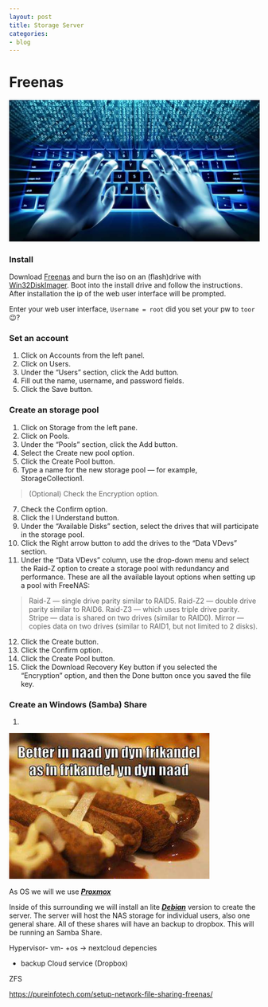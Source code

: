 ```yaml
---
layout: post
title: Storage Server
categories:
- blog
---
```

# **Freenas**
![keyboard](/media/2019/08/keyboard.jpg "keyboard")
### Install
Download [Freenas](https://www.freenas.org/download-freenas-release/) and burn the iso on an (flash)drive with [Win32DiskImager](https://sourceforge.net/projects/win32diskimager/).
Boot into the install drive and follow the instructions.
After installation the ip of the web user interface will be prompted.

Enter your web user interface, `Username = root` did you set your pw to `toor`😉? 

### Set an account
1. Click on Accounts from the left panel.
2. Click on Users.
3. Under the “Users” section, click the Add button.
4. Fill out the name, username, and password fields.
5. Click the Save button.

### Create an storage pool
1. Click on Storage from the left pane.
2. Click on Pools.
3. Under the “Pools” section, click the Add button.
4. Select the Create new pool option.
5. Click the Create Pool button.
6. Type a name for the new storage pool — for example, StorageCollection1.
>(Optional) Check the Encryption option.
7. Check the Confirm option.
8. Click the I Understand button.
9. Under the “Available Disks” section, select the drives that will participate in the storage pool.
10. Click the Right arrow button to add the drives to the “Data VDevs” section.
11. Under the “Data VDevs” column, use the drop-down menu and select the Raid-Z option to create a storage pool with redundancy and performance.
These are all the available layout options when setting up a pool with FreeNAS:

>Raid-Z — single drive parity similar to RAID5.
Raid-Z2 — double drive parity similar to RAID6.
Raid-Z3 — which uses triple drive parity.
Stripe — data is shared on two drives (similar to RAID0).
Mirror — copies data on two drives (similar to RAID1, but not limited to 2 disks).

12. Click the Create button.
13. Click the Confirm option.
14. Click the Create Pool button.
15. Click the Download Recovery Key button if you selected the “Encryption” option, and then the Done button once you saved the file key.


### Create an Windows (Samba) Share
1. 



![frikandel](/media/2019/08/frikandel.jpg "A cute del")

As OS we will we use ___[Proxmox](https://www.proxmox.com/en/downloads/item/proxmox-ve-6-0-iso-installer)___

Inside of this surrounding we will install an lite ___[Debian](https://cdimage.debian.org/debian-cd/current/amd64/iso-cd/debian-10.1.0-amd64-xfce-CD-1.iso)___ version to create the server.
The server will host the NAS storage for individual users, also one general share.
All of these shares will have an backup to dropbox.
This will be running an Samba Share.



Hypervisor-
vm- +os -> nextcloud
depencies




- backup Cloud service (Dropbox)

ZFS

https://pureinfotech.com/setup-network-file-sharing-freenas/